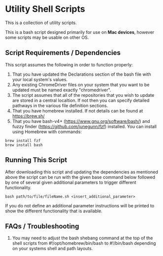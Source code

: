 # Utility Shell Scripts
This is a collection of utility scripts.

This is a bash script designed primarily for use on **Mac devices**, however some scripts may be usable on other OS.

## Script Requirements / Dependencies

This script assumes the following in order to function properly:
  1) That you have updated the Declarations section of the bash file with your local system's values.
  2) Any existing ChromeDriver files on your system that you want to be updated must be named exactly "chromedriver".
  3) The script assumes that all of the repositories that you wish to update are stored in a central localtion. If not then you can specify detailed pathways in the various file definition sections.
  4) That you have homebrew installed. If not details can be found at https://brew.sh/
  5) That you have bash-v4+ (https://www.gnu.org/software/bash/) and fuzzy finder (https://github.com/junegunn/fzf) installed. 
  You can install using Homebrew with commands:
  ```
  brew install fzf
  brew install bash
  ```

## Running This Script

After downloading this script and updating the dependencies as mentioned above the script can be run with the given base command below followed by one of several given additional parameters to trigger different functionality.
```
bash path/to/file/fileName.sh <insert_additional_parameter>
```
If you do not define an additional parameter instructions will be printed to show the different functionality that is available.

## FAQs / Troubleshooting

  1) You may need to adjust the bash shebang command at the top of the shell scripts from #!/opt/homebrew/bin/bash to #!/bin/bash depending on your systems shell and path layouts.